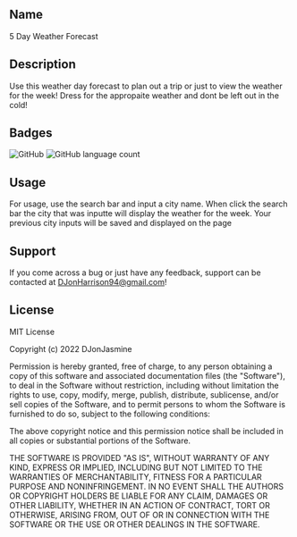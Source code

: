 ## Name
 5 Day Weather Forecast

## Description

Use this weather day forecast to plan out a trip or just to view the weather for the week! Dress for the appropaite weather and dont be left out in the cold!

## Badges

<img alt="GitHub" src="https://img.shields.io/github/license/DJonJasmine/5-Day-Weather-Forecast">

<img alt="GitHub language count" src="https://img.shields.io/github/languages/count/DJonJasmine/5-Day-Weather-Forecast">

## Usage

For usage, use the search bar and input a city name. When click the search bar the city that was inputte will display the weather for the week. Your previous city inputs will be saved and displayed on the page


## Support

If you come across a bug or just have any feedback, support can be contacted at DJonHarrison94@gmail.com!


## License

MIT License

Copyright (c) 2022 DJonJasmine

Permission is hereby granted, free of charge, to any person obtaining a copy
of this software and associated documentation files (the "Software"), to deal
in the Software without restriction, including without limitation the rights
to use, copy, modify, merge, publish, distribute, sublicense, and/or sell
copies of the Software, and to permit persons to whom the Software is
furnished to do so, subject to the following conditions:

The above copyright notice and this permission notice shall be included in all
copies or substantial portions of the Software.

THE SOFTWARE IS PROVIDED "AS IS", WITHOUT WARRANTY OF ANY KIND, EXPRESS OR
IMPLIED, INCLUDING BUT NOT LIMITED TO THE WARRANTIES OF MERCHANTABILITY,
FITNESS FOR A PARTICULAR PURPOSE AND NONINFRINGEMENT. IN NO EVENT SHALL THE
AUTHORS OR COPYRIGHT HOLDERS BE LIABLE FOR ANY CLAIM, DAMAGES OR OTHER
LIABILITY, WHETHER IN AN ACTION OF CONTRACT, TORT OR OTHERWISE, ARISING FROM,
OUT OF OR IN CONNECTION WITH THE SOFTWARE OR THE USE OR OTHER DEALINGS IN THE
SOFTWARE.
